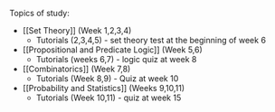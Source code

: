 Topics of study:
- [[Set Theory]] (Week 1,2,3,4)
	- Tutorials (2,3,4,5) - set theory test at the beginning of week 6
- [[Propositional and Predicate Logic]] (Week 5,6)
	- Tutorials (weeks 6,7) - logic quiz at week 8 
- [[Combinatorics]] (Week 7,8)
	- Tutorials (Week 8,9) - Quiz at week 10
- [[Probability and Statistics]] (Weeks 9,10,11)
	- Tutorials (Week 10,11) - quiz at week 15